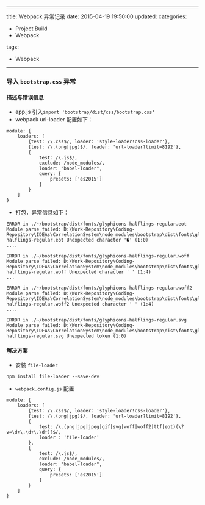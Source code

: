 ﻿----
title: Webpack 异常记录
date: 2015-04-19 19:50:00
updated:
categories: 
- Project Build
- Webpack

tags:
- Webpack
----
### 导入 `bootstrap.css` 异常

#### 描述与错误信息
* app.js 引入`import 'bootstrap/dist/css/bootstrap.css'`
* webpack url-loader 配置如下：
```
module: {
    loaders: [
        {test: /\.css$/, loader: 'style-loader!css-loader'},
        {test: /\.(png|jpg)$/, loader: 'url-loader?limit=8192'},
        {
            test: /\.js$/,
            exclude: /node_modules/,
            loader: "babel-loader",
            query: {
                presets: ['es2015']
            }
        }
    ]
}
```
* 打包，异常信息如下：
```
ERROR in ./~/bootstrap/dist/fonts/glyphicons-halflings-regular.eot
Module parse failed: D:\Work-Repository\Coding-Repository\IDEAs\CorrelationSystem\node_modules\bootstrap\dist\fonts\glyphicons-halflings-regular.eot Unexpected character '�' (1:0)
....

ERROR in ./~/bootstrap/dist/fonts/glyphicons-halflings-regular.woff
Module parse failed: D:\Work-Repository\Coding-Repository\IDEAs\CorrelationSystem\node_modules\bootstrap\dist\fonts\glyphicons-halflings-regular.woff Unexpected character ' ' (1:4)
...

ERROR in ./~/bootstrap/dist/fonts/glyphicons-halflings-regular.woff2
Module parse failed: D:\Work-Repository\Coding-Repository\IDEAs\CorrelationSystem\node_modules\bootstrap\dist\fonts\glyphicons-halflings-regular.woff2 Unexpected character ' ' (1:4)
....

ERROR in ./~/bootstrap/dist/fonts/glyphicons-halflings-regular.svg
Module parse failed: D:\Work-Repository\Coding-Repository\IDEAs\CorrelationSystem\node_modules\bootstrap\dist\fonts\glyphicons-halflings-regular.svg Unexpected token (1:0)
```
#### 解决方案
* 安装 `file-loader`
```
npm install file-loader --save-dev
```
* `webpack.config.js` 配置
```
module: {
    loaders: [
        {test: /\.css$/, loader: 'style-loader!css-loader'},
        {test: /\.(png|jpg)$/, loader: 'url-loader?limit=8192'},
        {
            test: /\.(png|jpg|jpeg|gif|svg|woff|woff2|ttf|eot)(\?v=\d+\.\d+\.\d+)?$/,
            loader : 'file-loader'
        },
        {
            test: /\.js$/,
            exclude: /node_modules/,
            loader: "babel-loader",
            query: {
                presets: ['es2015']
            }
        }
    ]
}
```
